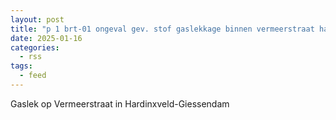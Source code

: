 ```yaml
---
layout: post
title: "p 1 brt-01 ongeval gev. stof gaslekkage binnen vermeerstraat hardinxveld-giessendam 189493 187731"
date: 2025-01-16
categories: 
  - rss
tags: 
  - feed
---
```


Gaslek op Vermeerstraat in Hardinxveld-Giessendam
